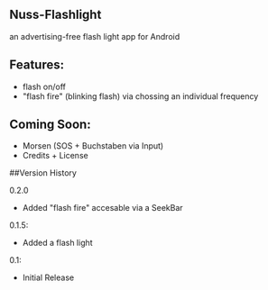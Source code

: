 ## Nuss-Flashlight
an advertising-free flash light app for Android

## Features:
- flash on/off
- "flash fire" (blinking flash) via chossing an individual frequency


## Coming Soon:
- Morsen (SOS + Buchstaben via Input)
- Credits + License

##Version History

0.2.0
* Added "flash fire" accesable via a SeekBar

0.1.5:
* Added a flash light

0.1:
* Initial Release
